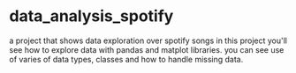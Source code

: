 # data_analysis_spotify
a project that shows data exploration over spotify songs in this project you'll see how to explore data with pandas and matplot libraries. 
you can see use of varies of data types, classes and how to handle missing data.
